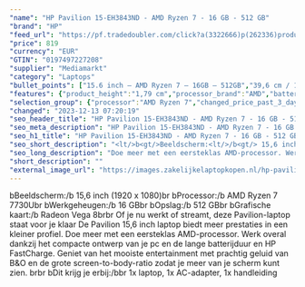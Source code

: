 ```yaml
---
"name": "HP Pavilion 15-EH3843ND - AMD Ryzen 7 - 16 GB - 512 GB"
"brand": "HP"
"feed_url": "https://pf.tradedoubler.com/click?a(3322666)p(262336)product(50617-1758391)ttid(3)url(https%3A%2F%2Fwww.mediamarkt.nl%2Fnl%2Fproduct%2F_hp-pavilion-15-eh3843nd-156-inch-amd-ryzen-7-16-gb-512-gb-1758391.html%3Futm_source%3Dtradedoubler%26utm_medium%3Daff-comparison%26utm_term%3D1758391)"
"price": 819
"currency": "EUR"
"GTIN": "0197497227208"
"supplier": "Mediamarkt"
"category": "Laptops"
"bullet_points": ["15.6 inch – AMD Ryzen 7 – 16GB – 512GB","39,6 cm / 15,6 inch","Full HD - 39,6 cm / 15,6 inch","SSD , 512 GB , M.2 via PCIe","1 USB Type-C® met 10 Gb/s datasnelheid (USB-voeding, DisplayPort™ 1.4, HP opladen in slaapstand); 2 USB Type-A met 5 Gb/s datasnelheid; 1 HDMI 2.1; 1 AC smart-pin; 1 hoofdtelefoon/microfoon-combi","Lithium-ion","36.02 cm x 1.79 cm x 23.40 cm / 1.75 kg"]
"features": {"product_height":"1,79 cm","processor_brand":"AMD","battery_type":"Lithium-ion","color":"Blauw","scope_of_delivery":"1x laptop, 1x AC-adapter, 1x handleiding","brightness":"250 cd/m²","product_width":"36,02 cm","product_introduction_date":"2023-03-10","additional_update_information":"Voor zover op de afbeeldingen apps worden getoond, geldt dat MediaMarkt niet kan garanderen dat de apps tijdens de volledige levensduur van het product goed zullen blijven functioneren. Dit hangt af van het beleid van de fabrikant.","configuration":"15.6 inch – AMD Ryzen 7 – 16GB – 512GB","short_description":"15.6 inch Full HD • AMD Ryzen 7 7730U • 16 GB • 512 GB SSD • AMD Radeon Graphics","min_duration_supported_software_updates":"2 jaar","bluetooth":"Ja","hard_disk_1":"SSD , 512 GB , M.2 via PCIe","processor_model":"Ryzen™ 7","connections":"1 USB Type-C® met 10 Gb/s datasnelheid (USB-voeding, DisplayPort™ 1.4, HP opladen in slaapstand); 2 USB Type-A met 5 Gb/s datasnelheid; 1 HDMI 2.1; 1 AC smart-pin; 1 hoofdtelefoon/microfoon-combi","card_reader":"Nee","charge_time_from_manufacturer":"Snelle oplaadtijd (50%): 45 min","touchscreen":"Nee","number_of_processor_cores":"8","processor":"AMD Ryzen 7 7730U","processor_speed_with_turbo":"4.5 GHz","image_quality":"Full HD","memory_speeds":"3200 MHz","integrated_mike":"Ja","speakers":"Ja","special_features":"Trusted Platform Module (TPM), ENERGY STAR, EPEAT Silver","convertibility":"Vast scherm","weight":"1,75 kg","battery_capacity":"41 Wh","screen_diagonal_inches":"15,6 inch","model_year":"2023","shipping_costs":"0.00","memory_size":"16 GB","product_manufacturer":"HP","manufacturer_part_number":"81D86EA#ABH","height":"1,79 cm","delivery_time":"5","depth":"23,40 cm","wlan_standards":"WiFi 6 (802.11AX)","bluetooth_version":"5.3","image_ratio":"16:9","dimensions_weight":"36.02 cm x 1.79 cm x 23.40 cm / 1.75 kg","screen_diagonal_cm":"39,6 cm","screen_diagonal_cm_inch":"39,6 cm / 15,6 inch","product_type":"Laptop","capacity_of_1_hard_disk":"512 GB","type_of_1_hard_disk":"SSD","ram_configuration":"2 x 8 GB","front_camera":"Ja","product_depth":"23,4 cm","resolution":"1920 x 1080","integrated_webcam":"Ja","update_policy":"Onbekend","total_storage_space_in_gb":"512 GB","wlan":"Ja","ram_type":"DDR4","previous_price":"","warranty_note":"Geen aanvullende garantie-informatie","processor_clock_rate":"2.0 GHz","manufacturer_supported_software_updates":"Ja","total_storage_space":"512 GB"}
"selection_group": {"processor":"AMD Ryzen 7","changed_price_past_3_days":false,"product_family":"Pavilion 15"}
"changed": "2023-12-13 07:20:19"
"seo_header_title": "HP Pavilion 15-EH3843ND - AMD Ryzen 7 - 16 GB - 512 GB"
"seo_meta_description": "HP Pavilion 15-EH3843ND - AMD Ryzen 7 - 16 GB - 512 GB"
"seo_h1_title": "HP Pavilion 15-EH3843ND - AMD Ryzen 7 - 16 GB - 512 GB"
"seo_short_description": "<lt/>b<gt/>Beeldscherm:<lt/>/b<gt/> 15,6 inch (1920 x 1080)<lt/>br<gt/> <lt/>b<gt/>Processor:<lt/>/b<gt/> AMD Ryzen 7 7730U<lt/>br<gt/> <lt/>b<gt/>Werkgeheugen:<lt/>/b<gt/> 16 GB<lt/>br<gt/> <lt/>b<gt/>Opslag:<lt/>/b<gt/> 512 GB<lt/>br<gt/> <lt/>b<gt/>Grafische kaart:<lt/>/b<gt/> Radeon Vega 8<lt/>br<gt/><lt/>br<gt/> Of je nu werkt of streamt, deze Pavilion-laptop staat voor je klaar De Pavilion 15,6 inch laptop biedt meer prestaties in een kleiner profiel."
"seo_long_description": "Doe meer met een eersteklas AMD-processor. Werk overal dankzij het compacte ontwerp van je pc en de lange batterijduur en HP FastCharge. Geniet van het mooiste entertainment met prachtig geluid van B&O en de grote screen-to-body-ratio zodat je meer van je scherm kunt zien. <lt/>br<gt/><lt/>br<gt/> <lt/>b<gt/>Dit krijg je erbij:<lt/>/b<gt/><lt/>br<gt/> 1x laptop, 1x AC-adapter, 1x handleiding"
"short_description": ""
"external_image_url": "https://images.zakelijkelaptopkopen.nl/hp-pavilion-15-eh3843nd-156-inch-amd-ryzen-7-16-gb-512-gb-1758391.webp"
---
```


<lt/>b<gt/>Beeldscherm:<lt/>/b<gt/> 15,6 inch (1920 x 1080)<lt/>br<gt/> <lt/>b<gt/>Processor:<lt/>/b<gt/> AMD Ryzen 7 7730U<lt/>br<gt/> <lt/>b<gt/>Werkgeheugen:<lt/>/b<gt/> 16 GB<lt/>br<gt/> <lt/>b<gt/>Opslag:<lt/>/b<gt/> 512 GB<lt/>br<gt/> <lt/>b<gt/>Grafische kaart:<lt/>/b<gt/> Radeon Vega 8<lt/>br<gt/><lt/>br<gt/> Of je nu werkt of streamt, deze Pavilion-laptop staat voor je klaar De Pavilion 15,6 inch laptop biedt meer prestaties in een kleiner profiel. Doe meer met een eersteklas AMD-processor. Werk overal dankzij het compacte ontwerp van je pc en de lange batterijduur en HP FastCharge. Geniet van het mooiste entertainment met prachtig geluid van B&O en de grote screen-to-body-ratio zodat je meer van je scherm kunt zien. <lt/>br<gt/><lt/>br<gt/> <lt/>b<gt/>Dit krijg je erbij:<lt/>/b<gt/><lt/>br<gt/> 1x laptop, 1x AC-adapter, 1x handleiding